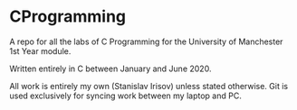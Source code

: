# CProgramming
A repo for all the labs of C Programming for the University of Manchester 1st
Year module.

Written entirely in C between January and June 2020.

All work is entirely my own (Stanislav Irisov) unless stated otherwise. Git is
used exclusively for syncing work between my laptop and PC.

